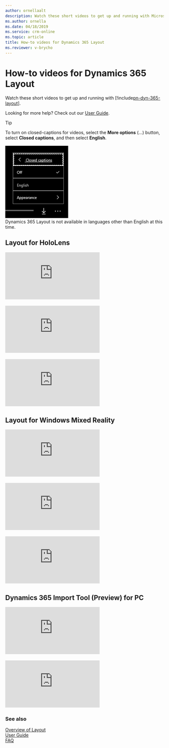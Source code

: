 ```yaml
---
author: ornellaalt
description: Watch these short videos to get up and running with Microsoft Dynamics 365 Layout
ms.author: ornella
ms.date: 04/18/2019
ms.service: crm-online
ms.topic: article
title: How-to videos for Dynamics 365 Layout
ms.reviewer: v-brycho
---
```


# How-to videos for Dynamics 365 Layout

Watch these short videos to get up and running with [!include[pn-dyn-365-layout](../includes/pn-dyn-365-layout.md)].

Looking for more help? Check out our [User Guide](user-guide.md).

> [!TIP]
> To turn on closed-captions for videos, select the **More options** (...) button, select **Closed captions**, and then select **English**.<br></br>![Closed captions](media/closed-captions.PNG "Closed captions")<br>Dynamics 365 Layout is not available in languages other than English at this time.

## Layout for HoloLens

<div class="embeddedvideo"><iframe src="https://www.microsoft.com/en-us/videoplayer/embed/RE2EWQP" frameborder="0" allowfullscreen=""></iframe></div>
</br>
<div class="embeddedvideo"><iframe src="https://www.microsoft.com/en-us/videoplayer/embed/RE2EK2u" frameborder="0" allowfullscreen=""></iframe></div>
</br>
<div class="embeddedvideo"><iframe src="https://www.microsoft.com/en-us/videoplayer/embed/RE2EZt5" frameborder="0" allowfullscreen=""></iframe></div>

## Layout for Windows Mixed Reality

<div class="embeddedvideo"><iframe src="https://www.microsoft.com/en-us/videoplayer/embed/RE2EOUG" frameborder="0" allowfullscreen=""></iframe></div>
</br>
<div class="embeddedvideo"><iframe src="https://www.microsoft.com/en-us/videoplayer/embed/RE2EK2x" frameborder="0" allowfullscreen=""></iframe></div>
</br>
<div class="embeddedvideo"><iframe src="https://www.microsoft.com/en-us/videoplayer/embed/RE2EK2w" frameborder="0" allowfullscreen=""></iframe></div>

## Dynamics 365 Import Tool (Preview) for PC

<div class="embeddedvideo"><iframe src="https://www.microsoft.com/en-us/videoplayer/embed/RWqjaR" frameborder="0" allowfullscreen=""></iframe></div>
</br>
<div class="embeddedvideo"><iframe src="https://www.microsoft.com/en-us/videoplayer/embed/RWqDZa" frameborder="0" allowfullscreen=""></iframe></div>

### See also
[Overview of Layout](index.md)<br/>
[User Guide](user-guide.md)<br/>
[FAQ](faq.md)<br/>
